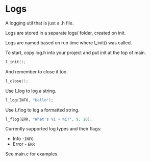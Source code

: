 # Logs

A logging util that is just a .h file.

Logs are stored in a separate logs/ folder, created on init.


Logs are named based on run time where l_init() was called.


To start, copy log.h into your project and put init at the top of main.
```c
l_init();
```

And remember to close it too.
```c
l_close();
```

Use l_log to log a string.
```c
l_log(INFO, "Hello");
```

Use l_flog to log a formatted string.
```c
l_flog(ERR, "What's %i + %i?", 9, 10);
```

Currently supported log types and their flags:
- Info -```INFO```
- Error - ```ERR```


See main.c for examples. 
